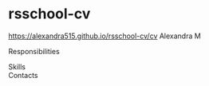 # rsschool-cv 
https://alexandra515.github.io/rsschool-cv/cv
Alexandra M

Responsibilities


Skills  
Contacts
